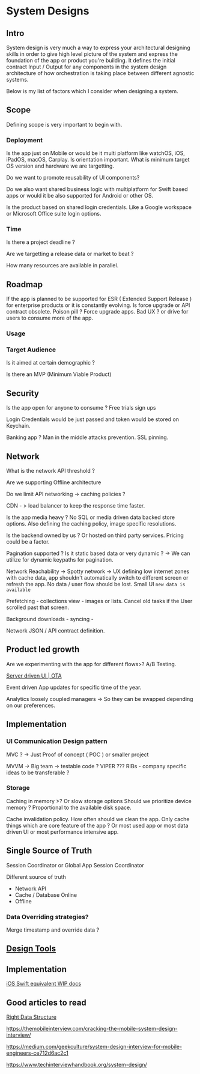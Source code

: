 # System Designs

## Intro

System design is very much a way to express your architectural designing skills in order to give high level picture of the system and express the foundation of the app or product you're building. It defines the initial contract Input / Output for any components in the system design architecture of how orchestration is taking place between different agnostic systems.

Below is my list of factors which I consider when designing a system.

## Scope 

Defining scope is very important to begin with.

### Deployment

Is the app just on Mobile or would be it multi platform like watchOS, iOS, iPadOS, macOS, Carplay.
Is orientation important.
What is minimum target OS version and hardware we are targetting.

Do we want to promote reusability of UI components? 

Do we also want shared business logic with multiplatform for Swift based apps or would it be also supported for Android or other OS.

Is the product based on shared login credentials. Like a Google workspace or Microsoft Office suite login options.

### Time

Is there a project deadline ?

Are we targetting a release data or market to beat ? 

How many resources are available in parallel.



## Roadmap

If the app is planned to be supported for ESR ( Extended Support Release ) for enterprise products or it is constantly evolving. 
Is force upgrade or API contract obsolete. Poison pill ? Force upgrade apps. 
Bad UX ? or drive for users to consume more of the app.
### Usage

### Target Audience

Is it aimed at certain demographic ? 

Is there an MVP (Minimum Viable Product)

## Security

Is the app open for anyone to consume ? Free trials sign ups

Login Credentials would be just passed and token would be stored on Keychain.

Banking app ? Man in the middle attacks prevention. SSL pinning.


## Network 

What is the network API threshold ? 

Are we supporting Offline architecture

Do we limit API networking -> caching policies ?

CDN - > load balancer to keep the response time faster.

Is the app media heavy ? No SQL or media driven data backed store options. Also defining the caching policy, image specific resolutions. 

Is the backend owned by us ? Or hosted on third party services. Pricing could be a factor.

Pagination supported ? Is it static based data or very dynamic ? -> We can utilize for dynamic keypaths for pagination.

Network Reachability -> Spotty network -> UX defining low internet zones with cache data, app shouldn't automatically switch to different screen or refresh the app. No data / user flow should be lost. Small UI `new data is available`

Prefetching - collections view - images or lists. Cancel old tasks if the User scrolled past that screen.

Background downloads - syncing - 

Network JSON / API contract definition.

## Product led growth

Are we experimenting with the app for different flows>? 
A/B Testing.

[Server driven UI | OTA](over_the_air.md)

Event driven App updates for specific time of the year.

Analytics loosely coupled managers -> So they can be swapped depending on our preferences.



## Implementation

###  UI Communication Design pattern

MVC ? -> Just Proof of concept ( POC ) or smaller project

MVVM -> Big team -> testable code ? 
VIPER ??? RIBs  - company specific ideas to be transferable ? 


### Storage

Caching in memory >? Or slow storage options
Should we prioritize device memory ? Proportional to the available disk space.

Cache invalidation policy. How often should we clean the app.
Only cache things which are core feature of the app ? Or most used app or most data driven UI or most performance intensive app.


## Single Source of Truth

Session Coordinator or Global App Session Coordinator

Different source of truth
- Network API 
- Cache / Database Online
- Offline

### Data Overriding strategies? 
Merge timestamp and override data ? 

## [Design Tools](apps.md#Design)
## Implementation

[iOS Swift equivalent WIP docs](API_design.md)

## Good articles to read

[Right Data Structure](https://www.swiftbysundell.com/articles/picking-the-right-data-structure-in-swift/)

https://themobileinterview.com/cracking-the-mobile-system-design-interview/

https://medium.com/geekculture/system-design-interview-for-mobile-engineers-ce712d6ac2c1

https://www.techinterviewhandbook.org/system-design/